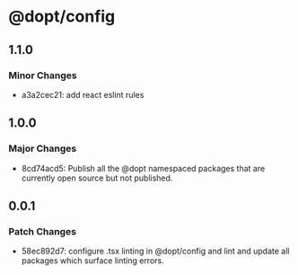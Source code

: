 # @dopt/config

## 1.1.0

### Minor Changes

- a3a2cec21: add react eslint rules

## 1.0.0

### Major Changes

- 8cd74acd5: Publish all the @dopt namespaced packages that are currently open source but not published.

## 0.0.1

### Patch Changes

- 58ec892d7: configure .tsx linting in @dopt/config and lint and update all packages which surface linting errors.
